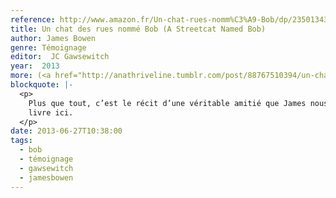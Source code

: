 ```yaml
---
reference: http://www.amazon.fr/Un-chat-rues-nomm%C3%A9-Bob/dp/2350134350
title: Un chat des rues nommé Bob (A Streetcat Named Bob)
author: James Bowen
genre: Témoignage
editor:  JC Gawsewitch
year:  2013
more: (<a href="http://anathriveline.tumblr.com/post/88767510394/un-chat-des-rues-nomme-bob-a-streetcat-named-bob">réédité en poche chez Pocket</a>, 2014
blockquote: |-
  <p>
    Plus que tout, c’est le récit d’une véritable amitié que James nous
    livre ici.
  </p>
date: 2013-06-27T10:38:00
tags:
  - bob
  - témoignage
  - gawsewitch
  - jamesbowen
---
```

